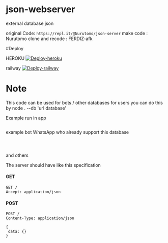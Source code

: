 # json-webserver

external database json 

original Code: `https://repl.it/@Nurutomo/json-server`
make code : Nurutomo
clone and recode : FERDIZ-afk


#Deploy

HEROKU
[![Deploy-heroku](https://www.herokucdn.com/deploy/button.svg)](https://heroku.com/deploy?template=https://github.com/FERDIZ-afk/json-webserver)

railway
[![Deploy-railway](https://railway.app/button.svg)](https://railway.app/new/template?template=https%3A%2F%2Fgithub.com%2FERDIZ-afk%2Fjson-webserver)

# Note

This code can be used for bots / other databases
for users you can do this by
node . --db 'url database'

Example run in app
```node . --db 'https://json-server.nurutomo.repl.co/'
```


example bot WhatsApp who already support this database

```https://github.com/Nurutomo/wabot-aq/blob/master/README.md'
```
```https://github.com/DikaArdnt/Hisoka-Morou'
```
```https://github.com/FERDIZ-afk/kitagawa-md'
```
and others


The server should have like this specification

#### GET

```http
GET /
Accept: application/json
```

#### POST

```http
POST /
Content-Type: application/json

{
 data: {}
}
```